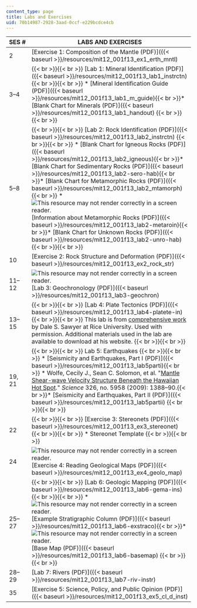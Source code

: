 ```yaml
---
content_type: page
title: Labs and Exercises
uid: 70b14987-2928-3aad-0ccf-e229bcdce4cb
---
```


| SES # | LABS AND EXERCISES |
| --- | --- |
| 2 | [Exercise 1: Composition of the Mantle (PDF)]({{< baseurl >}}/resources/mit12_001f13_ex1_erth_mntl) |
| 3–4 |  {{< br >}}{{< br >}} [Lab 1: Mineral Identification (PDF)]({{< baseurl >}}/resources/mit12_001f13_lab1_instrctn) {{< br >}}{{< br >}} *   [Mineral Identification Guide (PDF)]({{< baseurl >}}/resources/mit12_001f13_lab1_m_guide){{< br >}}*   [Blank Chart for Minerals (PDF)]({{< baseurl >}}/resources/mit12_001f13_lab1_handout) {{< br >}}{{< br >}}  |
| 5–8 |  {{< br >}}{{< br >}} [Lab 2: Rock Identification (PDF)]({{< baseurl >}}/resources/mit12_001f13_lab2_instrctn) {{< br >}}{{< br >}} *   [Blank Chart for Igneous Rocks (PDF)]({{< baseurl >}}/resources/mit12_001f13_lab2_igneous){{< br >}}*   [Blank Chart for Sedimentary Rocks (PDF)]({{< baseurl >}}/resources/mit12_001f13_lab2-sero-hab){{< br >}}*   [Blank Chart for Metamorphic Rocks (PDF)]({{< baseurl >}}/resources/mit12_001f13_lab2_mtamorph){{< br >}}    *   ![This resource may not render correctly in a screen reader.](/images/inacessible.gif)[Information about Metamorphic Rocks (PDF)]({{< baseurl >}}/resources/mit12_001f13_lab2-metaroin){{< br >}}*   [Blank Chart for Unknown Rocks (PDF)]({{< baseurl >}}/resources/mit12_001f13_lab2-unro-hab) {{< br >}}{{< br >}}  |
| 10 | [Exercise 2: Rock Structure and Deformation (PDF)]({{< baseurl >}}/resources/mit12_001f13_ex2_rock_str) |
| 11–12 | ![This resource may not render correctly in a screen reader.](/images/inacessible.gif)[Lab 3: Geochronology (PDF)]({{< baseurl >}}/resources/mit12_001f13_lab3-geochron) |
| 13–15 |  {{< br >}}{{< br >}} [Lab 4: Plate Tectonics (PDF)]({{< baseurl >}}/resources/mit12_001f13_lab4-platete-in) {{< br >}}{{< br >}} This lab is from [comprehensive work](http://plateboundary.rice.edu/home.html) by Dale S. Sawyer at Rice University. Used with permission. Additional materials used in the lab are available to download at his website. {{< br >}}{{< br >}}  |
| 19, 21 |  {{< br >}}{{< br >}} Lab 5: Earthquakes {{< br >}}{{< br >}} *   [Seismicity and Earthquakes, Part I (PDF)]({{< baseurl >}}/resources/mit12_001f13_lab5parti){{< br >}}    *   Wolfe, Cecily J., Sean C. Solomon, et al. "[Mantle Shear-wave Velocity Structure Beneath the Hawaiian Hot Spot](http://dx.doi.org/10.1126/science.1180165)." _Science_ 326, no. 5958 (2009): 1388–90.{{< br >}}*   [Seismicity and Earthquakes, Part II (PDF)]({{< baseurl >}}/resources/mit12_001f13_lab5partii) {{< br >}}{{< br >}}  |
| 22 |  {{< br >}}{{< br >}} [Exercise 3: Stereonets (PDF)]({{< baseurl >}}/resources/mit12_001f13_ex3_stereonet) {{< br >}}{{< br >}} *   Stereonet Template {{< br >}}{{< br >}}  |
| 24 | ![This resource may not render correctly in a screen reader.](/images/inacessible.gif)[Exercise 4: Reading Geological Maps (PDF)]({{< baseurl >}}/resources/mit12_001f13_ex4_geolo_map) |
| 25–27 |  {{< br >}}{{< br >}} [Lab 6: Geologic Mapping (PDF)]({{< baseurl >}}/resources/mit12_001f13_lab6-gema-ins) {{< br >}}{{< br >}} *   ![This resource may not render correctly in a screen reader.](/images/inacessible.gif)[Example Stratigraphic Column (PDF)]({{< baseurl >}}/resources/mit12_001f13_lab6-exstraco){{< br >}}*   ![This resource may not render correctly in a screen reader.](/images/inacessible.gif)[Base Map (PDF)]({{< baseurl >}}/resources/mit12_001f13_lab6-basemap) {{< br >}}{{< br >}}  |
| 28–29 | [Lab 7: Rivers (PDF)]({{< baseurl >}}/resources/mit12_001f13_lab7-riv-instr) |
| 35 | [Exercise 5: Science, Policy, and Public Opinion (PDF)]({{< baseurl >}}/resources/mit12_001f13_ex5_cl_d_inst)
